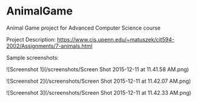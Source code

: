 # AnimalGame
Animal Game project for Advanced Computer Science course

Project Description: https://www.cis.upenn.edu/~matuszek/cit594-2002/Assignments/7-animals.html

Sample screenshots:

![Screenshot 1](/screenshots/Screen Shot 2015-12-11 at 11.41.58 AM.png)

![Screenshot 2](/screenshots/Screen Shot 2015-12-11 at 11.42.07 AM.png)

![Screenshot 3](/screenshots/Screen Shot 2015-12-11 at 11.42.33 AM.png)
